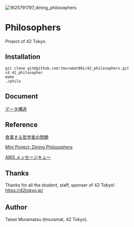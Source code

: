 ![1625791797_dining_philosophers](https://user-images.githubusercontent.com/91453112/227244682-49daac77-7795-43b0-9b9d-735929e7b2f2.png)
# Philosophers

Project of 42 Tokyo.

## Installation
```
git clone git@github.com:tmuramat081/42_philosophers.git
cd 42_philosopher
make
./philo
```

## Document
[データ構造](https://drive.google.com/file/d/1CI_Tv2KvBQmJFTztOBc7CmkuUntpGdvf/view?usp=sharing)

## Reference
[食事する哲学者の問題](https://github.com/k5-mot/The-Dining-Philosophers-Problem) 

[Mini Project: Dining Philosophers](https://www.palfrader.org/research/misc/2010-dining-philosophers.pdf) 

[AWS メッセージキュー](https://aws.amazon.com/jp/message-queue/#:~:text=%E3%83%A1%E3%83%83%E3%82%BB%E3%83%BC%E3%82%B8%E3%82%AD%E3%83%A5%E3%83%BC%E3%81%AF%E3%80%81%E3%82%B5%E3%83%BC%E3%83%90%E3%83%BC%E3%83%AC%E3%82%B9,%E4%B8%80%E5%BA%A6%E3%81%A0%E3%81%91%E5%87%A6%E7%90%86%E3%81%95%E3%82%8C%E3%81%BE%E3%81%99%E3%80%82) 




## Thanks
Thanks for all the student, staff, sponser of 42 Tokyo!  
https://42tokyo.jp/

## Author 　
Taisei Muramatsu (tmuramat, 42 Tokyo). 
